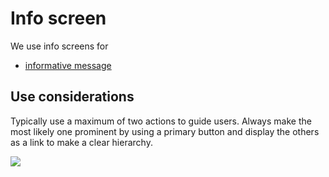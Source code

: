 # Info screen

We use info screens for

* [informative message](https://app.gitbook.com/@tef-novum/s/novum/~/drafts/-LtU-1GY-zzIljdw9K5C/design/feedbacks/feedback-scenarios/informative-message)

## Use considerations

Typically use a maximum of two actions to guide users. Always make the most likely one prominent by using a primary button and display the others as a link to make a clear hierarchy.

![](../../img/sofa_info.png)

